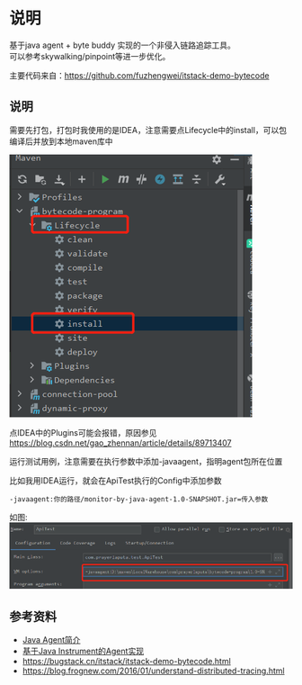 # 说明  

基于java agent + byte buddy 实现的一个非侵入链路追踪工具。  
可以参考skywalking/pinpoint等进一步优化。  

主要代码来自：https://github.com/fuzhengwei/itstack-demo-bytecode

## 说明 

需要先打包，打包时我使用的是IDEA，注意需要点Lifecycle中的install，可以包编译后并放到本地maven库中

![](java-agent-build-demo.png)  

点IDEA中的Plugins可能会报错，原因参见 https://blog.csdn.net/gao_zhennan/article/details/89713407

运行测试用例，注意需要在执行参数中添加-javaagent，指明agent包所在位置 

比如我用IDEA运行，就会在ApiTest执行的Config中添加参数
```text
-javaagent:你的路径/monitor-by-java-agent-1.0-SNAPSHOT.jar=传入参数
```

如图:  
![](java-agent-run-config.png)

## 参考资料    
- [Java Agent简介](https://www.jianshu.com/p/63c328ca208d)
- [基于Java Instrument的Agent实现](https://www.jianshu.com/p/b72f66da679f)
- https://bugstack.cn/itstack/itstack-demo-bytecode.html 
- https://blog.frognew.com/2016/01/understand-distributed-tracing.html
